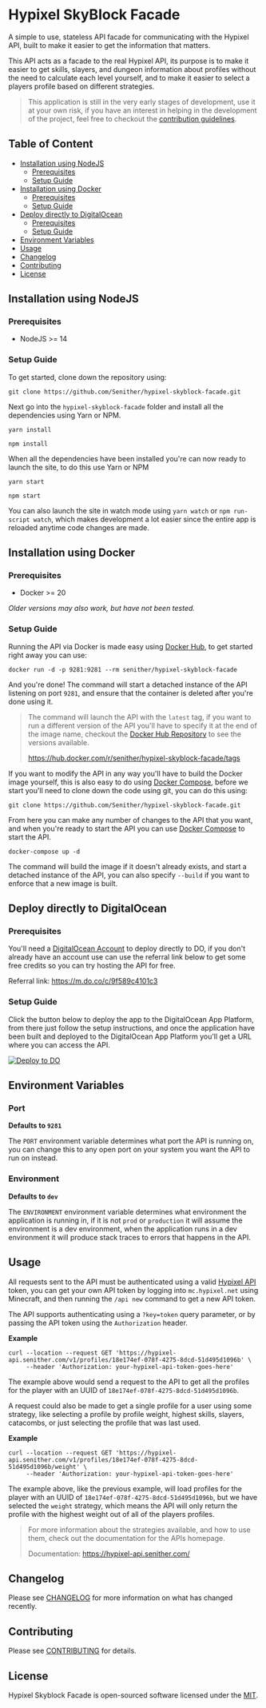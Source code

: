 # Hypixel SkyBlock Facade

A simple to use, stateless API facade for communicating with the Hypixel API, built to make it easier to get the information that matters.

This API acts as a facade to the real Hypixel API, its purpose is to make it easier to get skills, slayers, and dungeon information about profiles without the need to calculate each level yourself, and to make it easier to select a players profile based on different strategies.

> This application is still in the very early stages of development, use it at your own risk, if you have an interest in helping in the development of the project, feel free to checkout the [contribution guidelines](CONTRIBUTING.md).

## Table of Content

- [Installation using NodeJS](#installation-using-nodejs)
  - [Prerequisites](#prerequisites)
  - [Setup Guide](#setup-guide)
- [Installation using Docker](#installation-using-docker)
  - [Prerequisites](#prerequisites-1)
  - [Setup Guide](#setup-guide-1)
- [Deploy directly to DigitalOcean](#deploy-directly-to-digitalocean)
  - [Prerequisites](#prerequisites-2)
  - [Setup Guide](#setup-guide-2)
- [Environment Variables](#environment-variables)
- [Usage](#usage)
- [Changelog](#changelog)
- [Contributing](#contributing)
- [License](#License)

## Installation using NodeJS

### Prerequisites

- NodeJS >= 14

### Setup Guide

To get started, clone down the repository using:

    git clone https://github.com/Senither/hypixel-skyblock-facade.git

Next go into the `hypixel-skyblock-facade` folder and install all the dependencies using Yarn or NPM.

    yarn install

    npm install

When all the dependencies have been installed you're can now ready to launch the site, to do this use Yarn or NPM

    yarn start

    npm start

You can also launch the site in watch mode using `yarn watch` or `npm run-script watch`, which makes development a lot easier since the entire app is reloaded anytime code changes are made.

## Installation using Docker

### Prerequisites

- Docker >= 20

_Older versions may also work, but have not been tested._

### Setup Guide

Running the API via Docker is made easy using [Docker Hub](https://hub.docker.com/r/senither/hypixel-skyblock-facade), to get started right away you can use:

    docker run -d -p 9281:9281 --rm senither/hypixel-skyblock-facade

And you're done! The command will start a detached instance of the API listening on port `9281`, and ensure that the container is deleted after you're done using it.

> The command will launch the API with the `latest` tag, if you want to run a different version of the API you'll have to specify it at the end of the image name, checkout the [Docker Hub Repository](https://hub.docker.com/r/senither/hypixel-skyblock-facade) to see the versions available.
>
> https://hub.docker.com/r/senither/hypixel-skyblock-facade/tags

If you want to modify the API in any way you'll have to build the Docker image yourself, this is also easy to do using [Docker Compose](https://docs.docker.com/compose/), before we start you'll need to clone down the code using git, you can do this using:

    git clone https://github.com/Senither/hypixel-skyblock-facade.git

From here you can make any number of changes to the API that you want, and when you're ready to start the API you can use [Docker Compose](https://docs.docker.com/compose/) to start the API.

    docker-compose up -d

The command will build the image if it doesn't already exists, and start a detached instance of the API, you can also specify `--build` if you want to enforce that a new image is built.

## Deploy directly to DigitalOcean

### Prerequisites

You'll need a [DigitalOcean Account](https://m.do.co/c/9f589c4101c3) to deploy directly to DO, if you don't already have an account use can use the referral link below to get some free credits so you can try hosting the API for free.

Referral link: https://m.do.co/c/9f589c4101c3

### Setup Guide

Click the button below to deploy the app to the DigitalOcean App Platform, from there just follow the setup instructions, and once the application have been built and deployed to the DigitalOcean App Platform you'll get a URL where you can access the API.

[![Deploy to DO](https://www.deploytodo.com/do-btn-blue.svg)](https://cloud.digitalocean.com/apps/new?repo=https://github.com/Senither/hypixel-skyblock-facade/tree/master)

## Environment Variables

### Port

**Defaults to `9281`**

The `PORT` environment variable determines what port the API is running on, you can change this to any open port on your system you want the API to run on instead.

### Environment

**Defaults to `dev`**

The `ENVIRONMENT` environment variable determines what environment the application is running in, if it is not `prod` or `production` it will assume the environment is a dev environment, when the application runs in a dev environment it will produce stack traces to errors that happens in the API.

## Usage

All requests sent to the API must be authenticated using a valid [Hypixel API](https://api.hypixel.net/) token, you can get your own API token by logging into `mc.hypixel.net` using Minecraft, and then running the `/api new` command to get a new API token.

The API supports authenticating using a `?key=token` query parameter, or by passing the API token using the `Authorization` header.

**Example**

    curl --location --request GET 'https://hypixel-api.senither.com/v1/profiles/18e174ef-078f-4275-8dcd-51d495d1096b' \
         --header 'Authorization: your-hypixel-api-token-goes-here'

The example above would send a request to the API to get all the profiles for the player with an UUID of `18e174ef-078f-4275-8dcd-51d495d1096b`.

A request could also be made to get a single profile for a user using some strategy, like selecting a profile by profile weight, highest skills, slayers, catacombs, or just selecting the profile that was last used.

**Example**

    curl --location --request GET 'https://hypixel-api.senither.com/v1/profiles/18e174ef-078f-4275-8dcd-51d495d1096b/weight' \
         --header 'Authorization: your-hypixel-api-token-goes-here'

The example above, like the previous example, will load profiles for the player with an UUID of `18e174ef-078f-4275-8dcd-51d495d1096b`, but we have selected the `weight` strategy, which means the API will only return the profile with the highest weight out of all of the players profiles.

> For more information about the strategies available, and how to use them, check out the documentation for the APIs homepage.
>
> Documentation: https://hypixel-api.senither.com/

## Changelog

Please see [CHANGELOG](CHANGELOG.md) for more information on what has changed recently.

## Contributing

Please see [CONTRIBUTING](CONTRIBUTING.md) for details.

## License

Hypixel Skyblock Facade is open-sourced software licensed under the [MIT](https://opensource.org/licenses/MIT).
